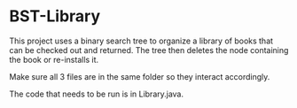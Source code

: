 # BST-Library
This project uses a binary search tree to organize a library of books that can be checked out and returned.
The tree then deletes the node containing the book or re-installs it.

Make sure all 3 files are in the same folder so they interact accordingly.

The code that needs to be run is in Library.java.



